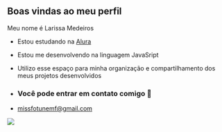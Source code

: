 ## Boas vindas ao meu perfil 

Meu nome é Larissa Medeiros

- Estou estudando na [Alura](https://www.alura.com.br)
- Estou me desenvolvendo na linguagem JavaSript
- Utilizo esse espaço para minha organização e compartilhamento dos meus projetos desenvolvidos

- ### Você pode entrar em contato comigo 📧
  
- missfotunemf@gmail.com


 ![](https://tenor.com/pt-BR/view/bh187-minions-let-me-check-check-the-list-looks-good-gif-19369899)
